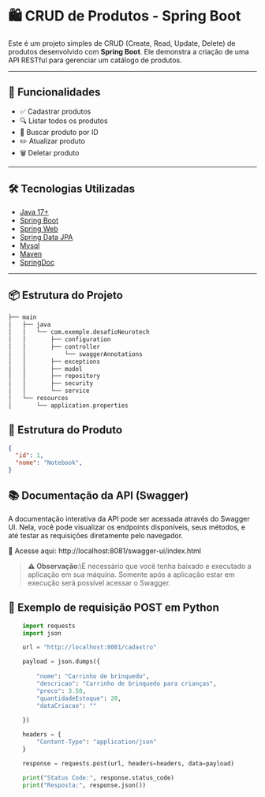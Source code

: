 # 🛍️ CRUD de Produtos - Spring Boot

Este é um projeto simples de CRUD (Create, Read, Update, Delete) de produtos desenvolvido com **Spring Boot**. Ele demonstra a criação de uma API RESTful para gerenciar um catálogo de produtos.

---

## 📌 Funcionalidades

- ✅ Cadastrar produtos
- 🔍 Listar todos os produtos
- 📄 Buscar produto por ID
- ✏️ Atualizar produto
- 🗑️ Deletar produto

---

## 🛠️ Tecnologias Utilizadas

- [Java 17+](https://www.oracle.com/java/)
- [Spring Boot](https://spring.io/projects/spring-boot)
- [Spring Web](https://spring.io/guides/gs/rest-service/)
- [Spring Data JPA](https://spring.io/projects/spring-data-jpa)
- [Mysql](https://www.mysql.com/)
- [Maven](https://maven.apache.org/)
- [SpringDoc](https://springdoc.org/)

---

## 📦 Estrutura do Projeto
```bash
├── main
│   ├── java
│   │   └── com.exemple.desafioNeurotech
│   │       ├── configuration
│   │       ├── controller
│   │           └── swaggerAnnotations
│   │       ├── exceptions
│   │       ├── model
│   │       ├── repository
│   │       ├── security
│   │       └── service
│   └── resources
│       └── application.properties
```

## 🧾 Estrutura do Produto

```json
{
  "id": 1,
  "nome": "Notebook",
}
```

## 📚 Documentação da API (Swagger)

A documentação interativa da API pode ser acessada através do Swagger UI. Nela, você pode visualizar os endpoints disponíveis, seus métodos, e até testar as requisições diretamente pelo navegador.

🔗 Acesse aqui:
http://localhost:8081/swagger-ui/index.html

>**⚠️ Observação**:\É necessário que você tenha baixado e executado a aplicação em sua máquina. Somente após a aplicação estar em execução será possível acessar o Swagger.

## 🐍 Exemplo de requisição POST em Python
```python
    import requests
    import json

    url = "http://localhost:8081/cadastro"

    payload = json.dumps({
        
        "nome": "Carrinho de brinquedo",
        "descricao": "Carrinho de brinquedo para crianças",
        "preco": 3.50,
        "quantidadeEstoque": 20,
        "dataCriacao": ""
    
    })

    headers = {
        "Content-Type": "application/json"
    }

    response = requests.post(url, headers=headers, data=payload)

    print("Status Code:", response.status_code)
    print("Resposta:", response.json())
```
